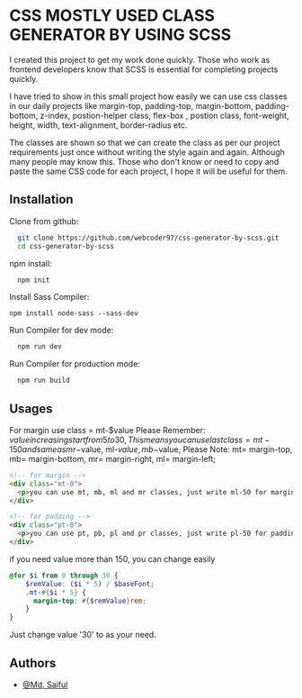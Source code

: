 
# CSS MOSTLY USED CLASS GENERATOR BY USING SCSS

I created this project to get my work done quickly. Those who work as frontend developers know that SCSS is essential for completing projects quickly.

I have tried to show in this small project how easily we can use css classes in our daily projects like margin-top, padding-top, margin-bottom, padding-bottom, z-index, postion-helper class, flex-box , postion class, font-weight, height, width, text-alignment, border-radius etc. 

The classes are shown so that we can create the class as per our project requirements just once without writing the style again and again. Although many people may know this. Those who don't know or need to copy and paste the same CSS code for each project, I hope it will be useful for them.


## Installation

Clone from github:

```bash
  git clone https://github.com/webcoder97/css-generator-by-scss.git
  cd css-generator-by-scss
```
npm install:
```bash
  npm init
```
Install Sass Compiler:
```
npm install node-sass --sass-dev
```

Run Compiler for dev mode:
```bash
  npm run dev
```

Run Compiler for production mode:
```bash
  npm run build
```

<!-- ## Screenshots

Unminfied CSS (dev Mode)

![App Screenshot](https://i.ibb.co/1RvRfhw/code-unminify.png)

Minified CSS (Production Mode)

![App Screenshot](https://i.ibb.co/YtBxX4M/minfiy.png) -->


## Usages
For margin use class = mt-$value
Please Remember: $value increasing start from 5 to 30, 
This means you can use last class = mt-150 and same as mr-$value, ml-$value, mb-$value,
Please Note: mt= margin-top, mb= margin-bottom, mr= margin-right, ml= margin-left;

```html
<!-- for margin -->
<div class="mt-0">
  <p>you can use mt, mb, ml and mr classes, just write ml-50 for margin-left: 50px;</p>
</div>

<!-- for padding -->
<div class="pt-0">
  <p>you can use pt, pb, pl and pr classes, just write pl-50 for padding-left: 50px;</p>
</div>
```
if you need value more than 150, you can change easily
```scss
@for $i from 0 through 30 {
	$remValue: ($i * 5) / $baseFont;
	.mt-#{$i * 5} {
	  margin-top: #{$remValue}rem;
	}
}
```
Just change value '30' to as your need.


## Authors

- [@Md. Saiful](https://github.com/webcoder97)

